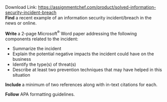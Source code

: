 Download Link: https://assignmentchef.com/product/solved-information-security-incident-breach
<br>
<strong>Find</strong> a recent example of an information security incident/breach in the news or online.

<strong>Write </strong>a 2-page Microsoft<sup>®</sup> Word paper addressing the following components related to the incident:

<ul>

 <li>Summarize the incident</li>

 <li>Explain the potential negative impacts the incident could have on the business</li>

 <li>Identify the type(s) of threat(s)</li>

 <li>Describe at least two prevention techniques that may have helped in this situation</li>

</ul>

<strong>Include </strong>a minimum of two references along with in-text citations for each.

<strong>Follow</strong> APA formatting guidelines.


